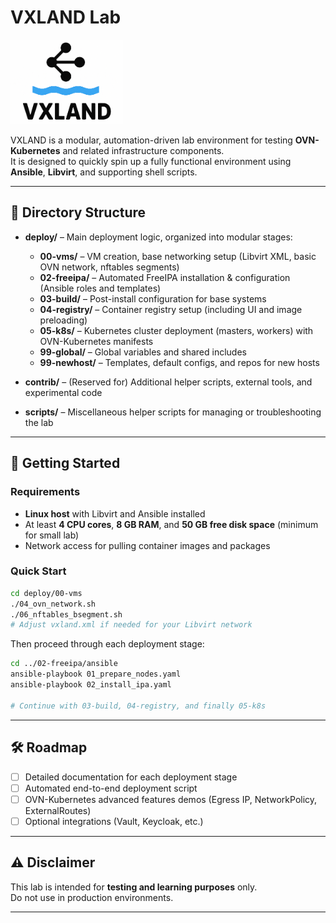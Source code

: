 # VXLAND Lab

<p align="left">
  <img src="./images/vxland.png" alt="vxland logo" width="180"/>
</p>


VXLAND is a modular, automation-driven lab environment for testing **OVN-Kubernetes** and related infrastructure components.  
It is designed to quickly spin up a fully functional environment using **Ansible**, **Libvirt**, and supporting shell scripts.

---

## 📂 Directory Structure

- **deploy/** – Main deployment logic, organized into modular stages:
  - **00-vms/** – VM creation, base networking setup (Libvirt XML, basic OVN network, nftables segments)
  - **02-freeipa/** – Automated FreeIPA installation & configuration (Ansible roles and templates)
  - **03-build/** – Post-install configuration for base systems
  - **04-registry/** – Container registry setup (including UI and image preloading)
  - **05-k8s/** – Kubernetes cluster deployment (masters, workers) with OVN-Kubernetes manifests
  - **99-global/** – Global variables and shared includes
  - **99-newhost/** – Templates, default configs, and repos for new hosts

- **contrib/** – (Reserved for) Additional helper scripts, external tools, and experimental code

- **scripts/** – Miscellaneous helper scripts for managing or troubleshooting the lab

---

## 🚀 Getting Started

### Requirements
- **Linux host** with Libvirt and Ansible installed
- At least **4 CPU cores**, **8 GB RAM**, and **50 GB free disk space** (minimum for small lab)
- Network access for pulling container images and packages

### Quick Start
```bash
cd deploy/00-vms
./04_ovn_network.sh
./06_nftables_bsegment.sh
# Adjust vxland.xml if needed for your Libvirt network
```

Then proceed through each deployment stage:
```bash
cd ../02-freeipa/ansible
ansible-playbook 01_prepare_nodes.yaml
ansible-playbook 02_install_ipa.yaml

# Continue with 03-build, 04-registry, and finally 05-k8s
```

---

## 🛠 Roadmap
- [ ] Detailed documentation for each deployment stage
- [ ] Automated end-to-end deployment script
- [ ] OVN-Kubernetes advanced features demos (Egress IP, NetworkPolicy, ExternalRoutes)
- [ ] Optional integrations (Vault, Keycloak, etc.)

---

## ⚠ Disclaimer
This lab is intended for **testing and learning purposes** only.  
Do not use in production environments.

---
